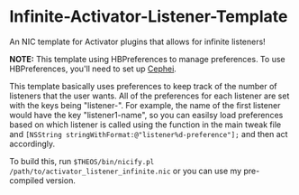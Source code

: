 # Infinite-Activator-Listener-Template
An NIC template for Activator plugins that allows for infinite listeners!

**NOTE:** This template using HBPreferences to manage preferences. To use HBPreferences, you'll need to set up [Cephei](https://hbang.github.io/libcephei/).

This template basically uses preferences to keep track of the number of listeners that the user wants. All of the preferences for each listener are set with the keys being "listener<number>-<key>". For example, the name of the first listener would have the key "listener1-name", so you can easilsy load preferences based on which listener is called using the function in the main tweak file and `[NSString stringWithFormat:@"listener%d-preference"];` and then act accordingly.

To build this, run `$THEOS/bin/nicify.pl /path/to/activator_listener_infinite.nic` or you can use my pre-compiled version.